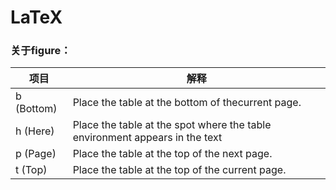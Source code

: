 # LaTeX



### 关于figure：
|项目|解释|
|----|----|
|b (Bottom)| Place the table at the bottom of thecurrent page.|
|h (Here)| Place the table at the spot where the table environment appears in the text|
|p (Page)| Place the table at the top of the next page.|
|t (Top)| Place the table at the top of the current page.|